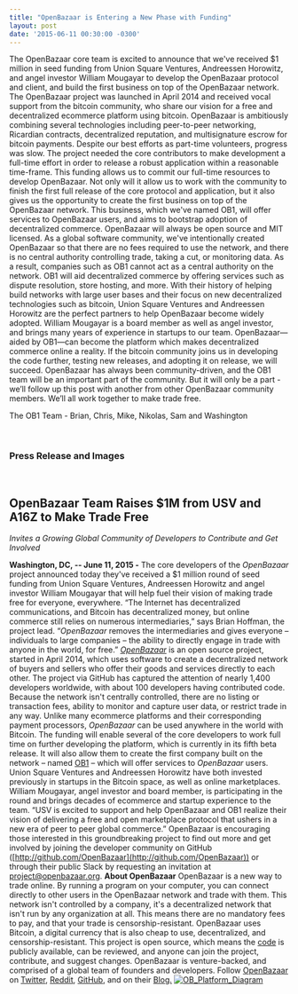 ```yaml
---
title: "OpenBazaar is Entering a New Phase with Funding" 
layout: post
date: '2015-06-11 00:30:00 -0300'
---
```

        
 The OpenBazaar core team is excited to announce that we've received $1 million in seed funding from Union Square Ventures, Andreessen Horowitz, and angel investor William Mougayar to develop the OpenBazaar protocol and client, and build the first business on top of the OpenBazaar network. The OpenBazaar project was launched in April 2014 and received vocal support from the bitcoin community, who share our vision for a free and decentralized ecommerce platform using bitcoin. OpenBazaar is ambitiously combining several technologies including peer-to-peer networking, Ricardian contracts, decentralized reputation, and multisignature escrow for bitcoin payments. Despite our best efforts as part-time volunteers, progress was slow. The project needed the core contributors to make development a full-time effort in order to release a robust application within a reasonable time-frame. This funding allows us to commit our full-time resources to develop OpenBazaar. Not only will it allow us to work with the community to finish the first full release of the core protocol and application, but it also gives us the opportunity to create the first business on top of the OpenBazaar network. This business, which we've named OB1, will offer services to OpenBazaar users, and aims to bootstrap adoption of decentralized commerce. OpenBazaar will always be open source and MIT licensed. As a global software community, we've intentionally created OpenBazaar so that there are no fees required to use the network, and there is no central authority controlling trade, taking a cut, or monitoring data. As a result, companies such as OB1 cannot act as a central authority on the network. OB1 will aid decentralized commerce by offering services such as dispute resolution, store hosting, and more. With their history of helping build networks with large user bases and their focus on new decentralized technologies such as bitcoin, Union Square Ventures and Andreessen Horowitz are the perfect partners to help OpenBazaar become widely adopted. William Mougayar is a board member as well as angel investor, and brings many years of experience in startups to our team. OpenBazaar—aided by OB1—can become the platform which makes decentralized commerce online a reality. If the bitcoin community joins us in developing the code further, testing new releases, and adopting it on release, we will succeed. OpenBazaar has always been community-driven, and the OB1 team will be an important part of the community. But it will only be a part - we’ll follow up this post with another from other OpenBazaar community members. We’ll all work together to make trade free.

The OB1 Team - Brian, Chris, Mike, Nikolas, Sam and Washington

       

### **Press Release and Images**

 

**OpenBazaar** **Team Raises $1M from USV and A16Z to Make Trade Free**
-----------------------------------------------------------------------

_Invites a Growing Global Community of Developers to Contribute and Get Involved_

**Washington, DC, -- June 11, 2015 -** The core developers of the _OpenBazaar_ project announced today they've received a $1 million round of seed funding from Union Square Ventures, Andreessen Horowitz and angel investor William Mougayar that will help fuel their vision of making trade free for everyone, everywhere. “The Internet has decentralized communications, and Bitcoin has decentralized money, but online commerce still relies on numerous intermediaries,” says Brian Hoffman, the project lead. “_OpenBazaar_ removes the intermediaries and gives everyone – individuals to large companies – the ability to directly engage in trade with anyone in the world, for free.” [_OpenBazaar_](OB_Platform_Diagram.png) is an open source project, started in April 2014, which uses software to create a decentralized network of buyers and sellers who offer their goods and services directly to each other. The project via GitHub has captured the attention of nearly 1,400 developers worldwide, with about 100 developers having contributed code. Because the network isn't centrally controlled, there are no listing or transaction fees, ability to monitor and capture user data, or restrict trade in any way. Unlike many ecommerce platforms and their corresponding payment processors, _OpenBazaar_ can be used anywhere in the world with Bitcoin. The funding will enable several of the core developers to work full time on further developing the platform, which is currently in its fifth beta release. It will also allow them to create the first company built on the network – named [OB1](http://ob1.io) – which will offer services to _OpenBazaar_ users. Union Square Ventures and Andreessen Horowitz have both invested previously in startups in the Bitcoin space, as well as online marketplaces. William Mougayar, angel investor and board member, is participating in the round and brings decades of ecommerce and startup experience to the team. “USV is excited to support and help OpenBazaar and OB1 realize their vision of delivering a free and open marketplace protocol that ushers in a new era of peer to peer global commerce.” OpenBazaar is encouraging those interested in this groundbreaking project to find out more and get involved by joining the developer community on GitHub ([http://github.com/OpenBazaar](http://github.com/OpenBazaar)) or through their public Slack by requesting an invitation at [project@openbazaar.org](mailto:project@openbazaar.org). **About OpenBazaar** OpenBazaar is a new way to trade online. By running a program on your computer, you can connect directly to other users in the OpenBazaar network and trade with them. This network isn't controlled by a company, it's a decentralized network that isn't run by any organization at all. This means there are no mandatory fees to pay, and that your trade is censorship-resistant. OpenBazaar uses Bitcoin, a digital currency that is also cheap to use, decentralized, and censorship-resistant. This project is open source, which means the [code](http://github.com/OpenBazaar/OpenBazaar) is publicly available, can be reviewed, and anyone can join the project, contribute, and suggest changes. OpenBazaar is venture-backed, and comprised of a global team of founders and developers. Follow [OpenBazaar](OB_Platform_Diagram.png) on [Twitter](https://twitter.com/OpenBazaar), [Reddit](http://www.reddit.com/r/OpenBazaar/), [GitHub](http://github.com/OpenBazaar), and on their [Blog.](http://blog.openbazaar.org/) [![OB_Platform_Diagram](https://blog.openbazaar.org/wp-content/uploads/2015/06/OB_Platform_Diagram-769x1024.png)](https://blog.openbazaar.org/wp-content/uploads/2015/06/OB_Platform_Diagram.png) 